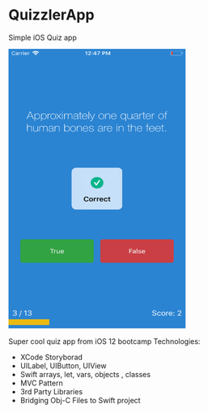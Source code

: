 # QuizzlerApp
Simple iOS Quiz app

<img src="screenshot.png" width="350" height="550">

Super cool quiz app from iOS 12 bootcamp 
Technologies:
  * XCode Storyborad
  * UILabel, UIButton, UIView
  * Swift arrays, let, vars, objects , classes
  * MVC Pattern
  * 3rd Party Libraries
  * Bridging Obj-C Files to Swift project
